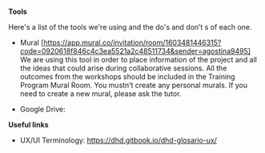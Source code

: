 **Tools**

Here's a list of the tools we're using and the do's and don’t s of each one.

- Mural [https://app.mural.co/invitation/room/1603481446315?code=0920618f846c4c3ea5521a2c48511734&sender=agostina9495] We are using this tool in order to place information of the project and all the ideas that could arise during collaborative sessions. All the outcomes from the workshops should be included in the Training Program Mural Room. You mustn’t create any personal murals. If you need to create a new mural, please ask the tutor.

- Google Drive:

**Useful links**

- UX/UI Terminology: https://dhd.gitbook.io/dhd-glosario-ux/
